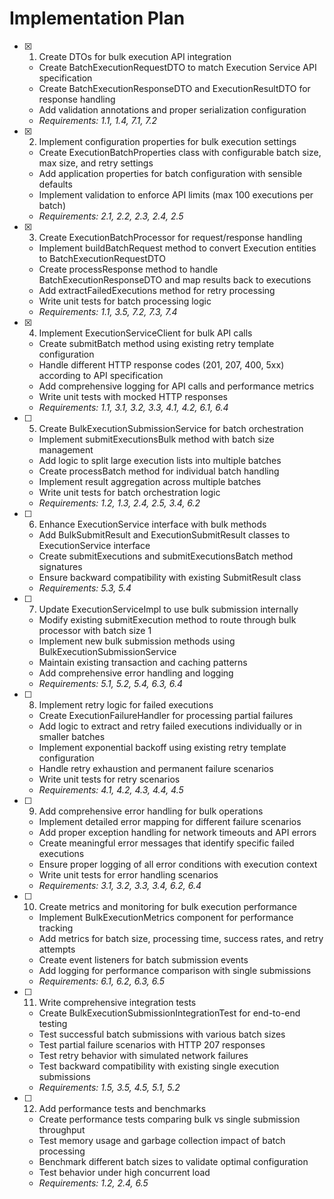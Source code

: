 # Implementation Plan

- [x] 1. Create DTOs for bulk execution API integration
  - Create BatchExecutionRequestDTO to match Execution Service API specification
  - Create BatchExecutionResponseDTO and ExecutionResultDTO for response handling
  - Add validation annotations and proper serialization configuration
  - _Requirements: 1.1, 1.4, 7.1, 7.2_

- [x] 2. Implement configuration properties for bulk execution settings
  - Create ExecutionBatchProperties class with configurable batch size, max size, and retry settings
  - Add application properties for batch configuration with sensible defaults
  - Implement validation to enforce API limits (max 100 executions per batch)
  - _Requirements: 2.1, 2.2, 2.3, 2.4, 2.5_

- [x] 3. Create ExecutionBatchProcessor for request/response handling
  - Implement buildBatchRequest method to convert Execution entities to BatchExecutionRequestDTO
  - Create processResponse method to handle BatchExecutionResponseDTO and map results back to executions
  - Add extractFailedExecutions method for retry processing
  - Write unit tests for batch processing logic
  - _Requirements: 1.1, 3.5, 7.2, 7.3, 7.4_

- [x] 4. Implement ExecutionServiceClient for bulk API calls
  - Create submitBatch method using existing retry template configuration
  - Handle different HTTP response codes (201, 207, 400, 5xx) according to API specification
  - Add comprehensive logging for API calls and performance metrics
  - Write unit tests with mocked HTTP responses
  - _Requirements: 1.1, 3.1, 3.2, 3.3, 4.1, 4.2, 6.1, 6.4_

- [ ] 5. Create BulkExecutionSubmissionService for batch orchestration
  - Implement submitExecutionsBulk method with batch size management
  - Add logic to split large execution lists into multiple batches
  - Create processBatch method for individual batch handling
  - Implement result aggregation across multiple batches
  - Write unit tests for batch orchestration logic
  - _Requirements: 1.2, 1.3, 2.4, 2.5, 3.4, 6.2_

- [ ] 6. Enhance ExecutionService interface with bulk methods
  - Add BulkSubmitResult and ExecutionSubmitResult classes to ExecutionService interface
  - Create submitExecutions and submitExecutionsBatch method signatures
  - Ensure backward compatibility with existing SubmitResult class
  - _Requirements: 5.3, 5.4_

- [ ] 7. Update ExecutionServiceImpl to use bulk submission internally
  - Modify existing submitExecution method to route through bulk processor with batch size 1
  - Implement new bulk submission methods using BulkExecutionSubmissionService
  - Maintain existing transaction and caching patterns
  - Add comprehensive error handling and logging
  - _Requirements: 5.1, 5.2, 5.4, 6.3, 6.4_

- [ ] 8. Implement retry logic for failed executions
  - Create ExecutionFailureHandler for processing partial failures
  - Add logic to extract and retry failed executions individually or in smaller batches
  - Implement exponential backoff using existing retry template configuration
  - Handle retry exhaustion and permanent failure scenarios
  - Write unit tests for retry scenarios
  - _Requirements: 4.1, 4.2, 4.3, 4.4, 4.5_

- [ ] 9. Add comprehensive error handling for bulk operations
  - Implement detailed error mapping for different failure scenarios
  - Add proper exception handling for network timeouts and API errors
  - Create meaningful error messages that identify specific failed executions
  - Ensure proper logging of all error conditions with execution context
  - Write unit tests for error handling scenarios
  - _Requirements: 3.1, 3.2, 3.3, 3.4, 6.2, 6.4_

- [ ] 10. Create metrics and monitoring for bulk execution performance
  - Implement BulkExecutionMetrics component for performance tracking
  - Add metrics for batch size, processing time, success rates, and retry attempts
  - Create event listeners for batch submission events
  - Add logging for performance comparison with single submissions
  - _Requirements: 6.1, 6.2, 6.3, 6.5_

- [ ] 11. Write comprehensive integration tests
  - Create BulkExecutionSubmissionIntegrationTest for end-to-end testing
  - Test successful batch submissions with various batch sizes
  - Test partial failure scenarios with HTTP 207 responses
  - Test retry behavior with simulated network failures
  - Test backward compatibility with existing single execution submissions
  - _Requirements: 1.5, 3.5, 4.5, 5.1, 5.2_

- [ ] 12. Add performance tests and benchmarks
  - Create performance tests comparing bulk vs single submission throughput
  - Test memory usage and garbage collection impact of batch processing
  - Benchmark different batch sizes to validate optimal configuration
  - Test behavior under high concurrent load
  - _Requirements: 1.2, 2.4, 6.5_